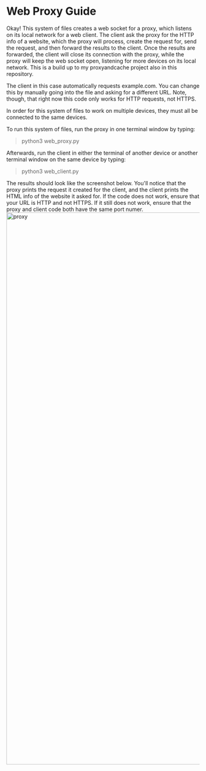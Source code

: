 Web Proxy Guide
===
Okay! This system of files creates a web socket for a proxy, which listens on its local network for a web client. The client ask the proxy for the HTTP info of a website, which the proxy will process, create the request for, send the request, and then forward the results to the client. Once the results are forwarded, the client will close its connection with the proxy, while the proxy will keep the web socket open, listening for more devices on its local network. This is a build up to my proxyandcache project also in this repository.

The client in this case automatically requests example.com. You can change this by manually going into the file and asking for a different URL. Note, though, that right now this code only works for HTTP requests, not HTTPS.

In order for this system of files to work on multiple devices, they must all be connected to the same devices.

To run this system of files, run the proxy in one terminal window by typing:
>python3 web_proxy.py

Afterwards, run the client in either the terminal of another device or another terminal window on the same device by typing:
>python3 web_client.py

The results should look like the screenshot below. You'll notice that the proxy prints the request it created for the client, and the client prints the HTML info of the website it asked for. If the code does not work, ensure that your URL is HTTP and not HTTPS. If it still does not work, ensure that the proxy and client code both have the same port numer.
<img width="1440" alt="proxy" src="https://user-images.githubusercontent.com/124002750/222594440-368a0f8c-cf82-4646-a65f-7a83580add08.png">
